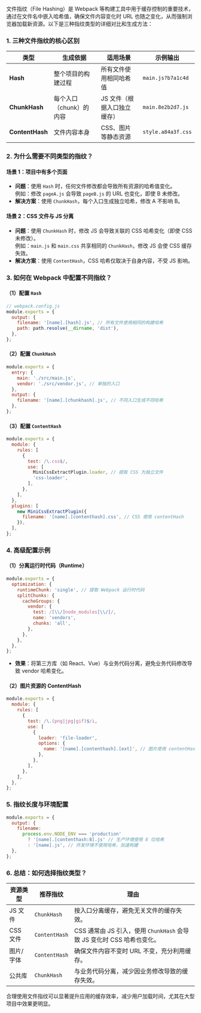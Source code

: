 文件指纹（File Hashing）是 Webpack 等构建工具中用于缓存控制的重要技术，通过在文件名中嵌入哈希值，确保文件内容变化时 URL 也随之变化，从而强制浏览器加载新资源。以下是三种指纹类型的详细对比和生成方法：

### **1. 三种文件指纹的核心区别**

| **类型**        | **生成依据**            | **适用场景**                | **示例输出**       |
| --------------- | ----------------------- | --------------------------- | ------------------ |
| **Hash**        | 整个项目的构建过程      | 所有文件使用相同哈希值      | `main.js?b7a1c4d`  |
| **ChunkHash**   | 每个入口（chunk）的内容 | JS 文件（根据入口独立缓存） | `main.8e2b2d7.js`  |
| **ContentHash** | 文件内容本身            | CSS、图片等静态资源         | `style.a84a3f.css` |

### **2. 为什么需要不同类型的指纹？**

#### **场景 1：项目中有多个页面**

- **问题**：使用 `Hash` 时，任何文件修改都会导致所有资源的哈希值变化。  
  例如：修改 `pageA.js` 会导致 `pageB.js` 的 URL 也变化，即使 B 未修改。
- **解决方案**：使用 `ChunkHash`，每个入口生成独立哈希，修改 A 不影响 B。

#### **场景 2：CSS 文件与 JS 分离**

- **问题**：使用 `ChunkHash` 时，修改 JS 会导致关联的 CSS 哈希变化（即使 CSS 未修改）。  
  例如：`main.js` 和 `main.css` 共享相同的 `ChunkHash`，修改 JS 会使 CSS 缓存失效。
- **解决方案**：使用 `ContentHash`，CSS 哈希仅取决于自身内容，不受 JS 影响。

### **3. 如何在 Webpack 中配置不同指纹？**

#### **（1）配置 `Hash`**

```javascript
// webpack.config.js
module.exports = {
  output: {
    filename: '[name].[hash].js', // 所有文件使用相同的构建哈希
    path: path.resolve(__dirname, 'dist'),
  },
};
```

#### **（2）配置 `ChunkHash`**

```javascript
module.exports = {
  entry: {
    main: './src/main.js',
    vendor: './src/vendor.js', // 单独的入口
  },
  output: {
    filename: '[name].[chunkhash].js', // 不同入口生成不同哈希
  },
};
```

#### **（3）配置 `ContentHash`**

```javascript
module.exports = {
  module: {
    rules: [
      {
        test: /\.css$/,
        use: [
          MiniCssExtractPlugin.loader, // 提取 CSS 为独立文件
          'css-loader',
        ],
      },
    ],
  },
  plugins: [
    new MiniCssExtractPlugin({
      filename: '[name].[contenthash].css', // CSS 使用 contentHash
    }),
  ],
};
```

### **4. 高级配置示例**

#### **（1）分离运行时代码（Runtime）**

```javascript
module.exports = {
  optimization: {
    runtimeChunk: 'single', // 提取 Webpack 运行时代码
    splitChunks: {
      cacheGroups: {
        vendor: {
          test: /[\\/]node_modules[\\/]/,
          name: 'vendors',
          chunks: 'all',
        },
      },
    },
  },
};
```

- **效果**：将第三方库（如 React、Vue）与业务代码分离，避免业务代码修改导致 vendor 哈希变化。

#### **（2）图片资源的 ContentHash**

```javascript
module.exports = {
  module: {
    rules: [
      {
        test: /\.(png|jpg|gif)$/i,
        use: [
          {
            loader: 'file-loader',
            options: {
              name: '[name].[contenthash].[ext]', // 图片使用 contentHash
            },
          },
        ],
      },
    ],
  },
};
```

### **5. 指纹长度与环境配置**

```javascript
module.exports = {
  output: {
    filename:
      process.env.NODE_ENV === 'production'
        ? '[name].[contenthash:8].js' // 生产环境使用 8 位哈希
        : '[name].js', // 开发环境不使用哈希，加速构建
  },
};
```

### **6. 总结：如何选择指纹类型？**

| **资源类型** | **推荐指纹**  | **理由**                                                               |
| ------------ | ------------- | ---------------------------------------------------------------------- |
| JS 文件      | `ChunkHash`   | 按入口分离缓存，避免无关文件的缓存失效。                               |
| CSS 文件     | `ContentHash` | CSS 通常由 JS 引入，使用 `ChunkHash` 会导致 JS 变化时 CSS 哈希也变化。 |
| 图片/字体    | `ContentHash` | 确保文件内容不变时 URL 不变，充分利用缓存。                            |
| 公共库       | `ChunkHash`   | 与业务代码分离，减少因业务修改导致的缓存失效。                         |

合理使用文件指纹可以显著提升应用的缓存效率，减少用户加载时间，尤其在大型项目中效果更明显。
